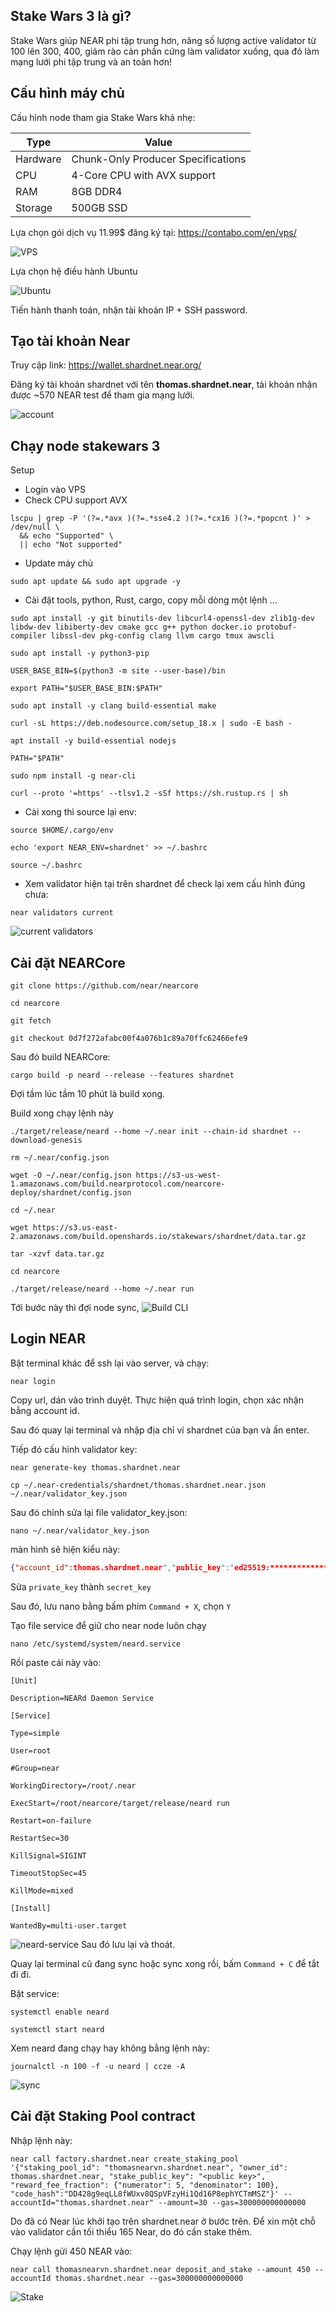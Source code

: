 ## Stake Wars 3 là gì?

Stake Wars giúp NEAR phi tập trung hơn, nâng số lượng active validator từ 100 lên 300, 400, giảm rào cản phần cứng làm validator xuống, qua đó làm mạng lưới phi tập trung và an toàn hơn!

## Cấu hình máy chủ

Cấu hình node tham gia Stake Wars khá nhẹ:

| Type | Value |
| --- | --- |
| Hardware | Chunk-Only Producer Specifications |
| CPU | 4-Core CPU with AVX support |
| RAM | 8GB DDR4 | 
| Storage | 500GB SSD |

Lựa chọn gói dịch vụ 11.99$ đăng ký tại: https://contabo.com/en/vps/ 

![VPS](https://lh3.googleusercontent.com/nOBsRFpm94VYqzICh85Qnx4h9_MRLcZGd6PfraqGBWUIS6fl5PuitSFyXOEAMR07JIPrDHiYFBBe1IgE4-vPCZzjGbDx4Kw50QHkbVM_F0I9OsqIbzgQUPJogenszLLH-8jKoFwWitoEIVBZ)

Lựa chọn hệ điều hành Ubuntu

![Ubuntu](https://lh4.googleusercontent.com/Tfs1Vr7AgiYBSyUEGivl0qCH6xcC0YLWdbjB0HS_iKtPU4ZFZ3Ai-8sPn2Y6KZUwfU1sQ8rW4Ur1_BCRYuG1pBKR8W7lIfkqJXiVxh1ISEr-WhwrDU98vvYjFlGdqYiJQ0W0id3n9OlR3TlX)

Tiến hành thanh toán, nhận tài khoản IP + SSH password.

## Tạo tài khoản Near

Truy cập link: https://wallet.shardnet.near.org/

Đăng ký tài khoản shardnet với tên **thomas.shardnet.near**, tài khoản nhận được ~570 NEAR test để tham gia mạng lưới.

![account](images/account.png)

## Chạy node stakewars 3
Setup

- Login vào VPS
- Check CPU support AVX
```
lscpu | grep -P '(?=.*avx )(?=.*sse4.2 )(?=.*cx16 )(?=.*popcnt )' > /dev/null \
  && echo "Supported" \
  || echo "Not supported"
```  

- Update máy chủ
```
sudo apt update && sudo apt upgrade -y
```
- Cài đặt tools, python, Rust, cargo, copy mỗi dòng một lệnh …  
```
sudo apt install -y git binutils-dev libcurl4-openssl-dev zlib1g-dev libdw-dev libiberty-dev cmake gcc g++ python docker.io protobuf-compiler libssl-dev pkg-config clang llvm cargo tmux awscli

sudo apt install -y python3-pip

USER_BASE_BIN=$(python3 -m site --user-base)/bin

export PATH="$USER_BASE_BIN:$PATH"

sudo apt install -y clang build-essential make

curl -sL https://deb.nodesource.com/setup_18.x | sudo -E bash -  

apt install -y build-essential nodejs

PATH="$PATH"

sudo npm install -g near-cli

curl --proto '=https' --tlsv1.2 -sSf https://sh.rustup.rs | sh
```

- Cài xong thì source lại env:  
```
source $HOME/.cargo/env

echo 'export NEAR_ENV=shardnet' >> ~/.bashrc

source ~/.bashrc
```
- Xem validator hiện tại trên shardnet để check lại xem cấu hình đúng chưa:
```
near validators current
```
![current validators](images/current-validators.png)

## Cài đặt NEARCore
```
git clone https://github.com/near/nearcore

cd nearcore

git fetch

git checkout 0d7f272afabc00f4a076b1c89a70ffc62466efe9
```

Sau đó build NEARCore:

```
cargo build -p neard --release --features shardnet
```

Đợi tầm lúc tầm 10 phút là build xong.

Build xong chạy lệnh này

```
./target/release/neard --home ~/.near init --chain-id shardnet --download-genesis

rm ~/.near/config.json

wget -O ~/.near/config.json https://s3-us-west-1.amazonaws.com/build.nearprotocol.com/nearcore-deploy/shardnet/config.json

cd ~/.near

wget https://s3.us-east-2.amazonaws.com/build.openshards.io/stakewars/shardnet/data.tar.gz  

tar -xzvf data.tar.gz

cd nearcore

./target/release/neard --home ~/.near run
```
Tới bước này thì đợi node sync, 
![Build CLI](images/build.png)

## Login NEAR
Bật terminal khác để ssh lại vào server, và chạy:
```
near login
```
Copy url, dán vào trình duyệt. Thực hiện quá trình login, chọn xác nhận bằng account id.

Sau đó quay lại terminal và nhập địa chỉ ví shardnet của bạn và ấn enter.

Tiếp đó cấu hình validator key:

```
near generate-key thomas.shardnet.near

cp ~/.near-credentials/shardnet/thomas.shardnet.near.json ~/.near/validator_key.json
```

Sau đó chỉnh sửa lại file validator_key.json:

```
nano ~/.near/validator_key.json
```
màn hình sẽ hiện kiểu này:

```json
{"account_id":thomas.shardnet.near","public_key":"ed25519:**************************************","private_key":"ed25519:*************************************"}
```
Sửa `private_key` thành `secret_key`

Sau đó, lưu nano bằng bấm phím `Command + X`, chọn `Y`

Tạo file service để giữ cho near node luôn chạy
```
nano /etc/systemd/system/neard.service
```
Rồi paste cái này vào:
```
[Unit]

Description=NEARd Daemon Service

[Service]

Type=simple

User=root

#Group=near

WorkingDirectory=/root/.near

ExecStart=/root/nearcore/target/release/neard run

Restart=on-failure

RestartSec=30

KillSignal=SIGINT

TimeoutStopSec=45

KillMode=mixed

[Install]

WantedBy=multi-user.target
```
![neard-service](images/neard-service.png)
Sau đó lưu lại và thoát.

Quay lại terminal cũ đang sync hoặc sync xong rồi, bấm `Command + C` để tắt đi đi.

Bật service:
```
systemctl enable neard

systemctl start neard
```

Xem neard đang chạy hay không bằng lệnh này:

```
journalctl -n 100 -f -u neard | ccze -A
```
![sync](images/sync.png)

## Cài đặt Staking Pool contract

Nhập lệnh này:
```
near call factory.shardnet.near create_staking_pool '{"staking_pool_id": "thomasnearvn.shardnet.near", "owner_id": thomas.shardnet.near, "stake_public_key": "<public key>", "reward_fee_fraction": {"numerator": 5, "denominator": 100}, "code_hash":"DD428g9eqLL8fWUxv8QSpVFzyHi1Qd16P8ephYCTmMSZ"}' --accountId="thomas.shardnet.near" --amount=30 --gas=300000000000000
```
Do đã có Near lúc khởi tạo trên shardnet.near ở bước trên.
Để xin một chỗ vào validator cần tối thiểu 165 Near, do đó cần stake thêm.

Chạy lệnh gửi 450 NEAR vào:
```
near call thomasnearvn.shardnet.near deposit_and_stake --amount 450 --accountId thomas.shardnet.near --gas=300000000000000
```
![Stake](images/stake.png)

